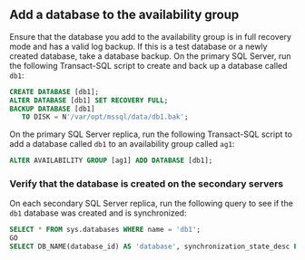 
## Add a database to the availability group

Ensure that the database you add to the availability group is in full recovery mode and has a valid log backup. If this is a test database or a newly created database, take a database backup. On the primary SQL Server, run the following Transact-SQL script to create and back up a database called `db1`:

```sql
CREATE DATABASE [db1];
ALTER DATABASE [db1] SET RECOVERY FULL;
BACKUP DATABASE [db1] 
   TO DISK = N'/var/opt/mssql/data/db1.bak';
```

On the primary SQL Server replica, run the following Transact-SQL script to add a database called `db1` to an availability group called `ag1`:

```sql
ALTER AVAILABILITY GROUP [ag1] ADD DATABASE [db1];
```

### Verify that the database is created on the secondary servers

On each secondary SQL Server replica, run the following query to see if the `db1` database was created and is synchronized:

```sql
SELECT * FROM sys.databases WHERE name = 'db1';
GO
SELECT DB_NAME(database_id) AS 'database', synchronization_state_desc FROM sys.dm_hadr_database_replica_states;
```
